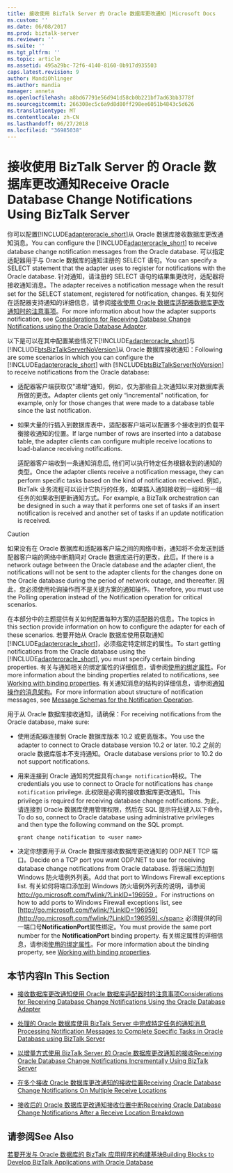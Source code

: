 ```yaml
---
title: 接收使用 BizTalk Server 的 Oracle 数据库更改通知 |Microsoft Docs
ms.custom: ''
ms.date: 06/08/2017
ms.prod: biztalk-server
ms.reviewer: ''
ms.suite: ''
ms.tgt_pltfrm: ''
ms.topic: article
ms.assetid: 495a29bc-72f6-4140-8160-0b917d935503
caps.latest.revision: 9
author: MandiOhlinger
ms.author: mandia
manager: anneta
ms.openlocfilehash: a8bd67791e56d941d58cb0b221bf7ad63bb3778f
ms.sourcegitcommit: 266308ec5c6a9d8d80ff298ee6051b4843c5d626
ms.translationtype: MT
ms.contentlocale: zh-CN
ms.lasthandoff: 06/27/2018
ms.locfileid: "36985038"
---
```

# <a name="receive-oracle-database-change-notifications-using-biztalk-server"></a><span data-ttu-id="a67ad-102">接收使用 BizTalk Server 的 Oracle 数据库更改通知</span><span class="sxs-lookup"><span data-stu-id="a67ad-102">Receive Oracle Database Change Notifications Using BizTalk Server</span></span>
<span data-ttu-id="a67ad-103">你可以配置[!INCLUDE[adapteroracle_short](../../includes/adapteroracle-short-md.md)]从 Oracle 数据库接收数据库更改通知消息。</span><span class="sxs-lookup"><span data-stu-id="a67ad-103">You can configure the [!INCLUDE[adapteroracle_short](../../includes/adapteroracle-short-md.md)] to receive database change notification messages from the Oracle database.</span></span> <span data-ttu-id="a67ad-104">可以指定适配器用于与 Oracle 数据库的通知注册的 SELECT 语句。</span><span class="sxs-lookup"><span data-stu-id="a67ad-104">You can specify a SELECT statement that the adapter uses to register for notifications with the Oracle database.</span></span> <span data-ttu-id="a67ad-105">针对通知，请注册的 SELECT 语句的结果集更改时，适配器将接收通知消息。</span><span class="sxs-lookup"><span data-stu-id="a67ad-105">The adapter receives a notification message when the result set for the SELECT statement, registered for notification, changes.</span></span> <span data-ttu-id="a67ad-106">有关如何在适配器支持通知的详细信息，请参阅[接收使用 Oracle 数据库适配器数据库更改通知时的注意事项](../../adapters-and-accelerators/adapter-oracle-database/before-you-receive-database-change-notifications-using-the-oracle-db-adapter.md)。</span><span class="sxs-lookup"><span data-stu-id="a67ad-106">For more information about how the adapter supports notification, see [Considerations for Receiving Database Change Notifications using the Oracle Database Adapter](../../adapters-and-accelerators/adapter-oracle-database/before-you-receive-database-change-notifications-using-the-oracle-db-adapter.md).</span></span>  
  
 <span data-ttu-id="a67ad-107">以下是可以在其中配置某些情况下[!INCLUDE[adapteroracle_short](../../includes/adapteroracle-short-md.md)]与[!INCLUDE[btsBizTalkServerNoVersion](../../includes/btsbiztalkservernoversion-md.md)]从 Oracle 数据库接收通知：</span><span class="sxs-lookup"><span data-stu-id="a67ad-107">Following are some scenarios in which you can configure the [!INCLUDE[adapteroracle_short](../../includes/adapteroracle-short-md.md)] with [!INCLUDE[btsBizTalkServerNoVersion](../../includes/btsbiztalkservernoversion-md.md)] to receive notifications from the Oracle database:</span></span>  
  
- <span data-ttu-id="a67ad-108">适配器客户端获取仅"递增"通知，例如，仅为那些自上次通知以来对数据库表所做的更改。</span><span class="sxs-lookup"><span data-stu-id="a67ad-108">Adapter clients get only “incremental” notification, for example, only for those changes that were made to a database table since the last notification.</span></span>  
  
- <span data-ttu-id="a67ad-109">如果大量的行插入到数据库表中，适配器客户端可以配置多个接收到的负载平衡接收通知的位置。</span><span class="sxs-lookup"><span data-stu-id="a67ad-109">If large number of rows are inserted into a database table, the adapter clients can configure multiple receive locations to load-balance receiving notifications.</span></span>  
  
  <span data-ttu-id="a67ad-110">适配器客户端收到一条通知消息后, 他们可以执行特定任务根据收到的通知的类型。</span><span class="sxs-lookup"><span data-stu-id="a67ad-110">Once the adapter clients receive a notification message, they can perform specific tasks based on the kind of notification received.</span></span> <span data-ttu-id="a67ad-111">例如，BizTalk 业务流程可以设计它执行的任务，如果插入通知接收到一组和另一组任务的如果收到更新通知方式。</span><span class="sxs-lookup"><span data-stu-id="a67ad-111">For example, a BizTalk orchestration can be designed in such a way that it performs one set of tasks if an insert notification is received and another set of tasks if an update notification is received.</span></span>  
  
> [!CAUTION]
>  <span data-ttu-id="a67ad-112">如果没有在 Oracle 数据库和适配器客户端之间的网络中断，通知将不会发送到适配器客户端的网络中断期间对 Oracle 数据库进行的更改，此后。</span><span class="sxs-lookup"><span data-stu-id="a67ad-112">If there is a network outage between the Oracle database and the adapter client, the notifications will not be sent to the adapter clients for the changes done on the Oracle database during the period of network outage, and thereafter.</span></span> <span data-ttu-id="a67ad-113">因此，您必须使用轮询操作而不是关键方案的通知操作。</span><span class="sxs-lookup"><span data-stu-id="a67ad-113">Therefore, you must use the Polling operation instead of the Notification operation for critical scenarios.</span></span>  
  
 <span data-ttu-id="a67ad-114">在本部分中的主题提供有关如何配置每种方案的适配器的信息。</span><span class="sxs-lookup"><span data-stu-id="a67ad-114">The topics in this section provide information on how to configure the adapter for each of these scenarios.</span></span> <span data-ttu-id="a67ad-115">若要开始从 Oracle 数据库使用获取通知[!INCLUDE[adapteroracle_short](../../includes/adapteroracle-short-md.md)]，必须指定特定绑定的属性。</span><span class="sxs-lookup"><span data-stu-id="a67ad-115">To start getting notifications from the Oracle database using the [!INCLUDE[adapteroracle_short](../../includes/adapteroracle-short-md.md)], you must specify certain binding properties.</span></span> <span data-ttu-id="a67ad-116">有关与通知相关的绑定属性的详细信息，请参阅[使用的绑定属性](https://msdn.microsoft.com/library/dd788467.aspx)。</span><span class="sxs-lookup"><span data-stu-id="a67ad-116">For more information about the binding properties related to notifications, see [Working with binding properties](https://msdn.microsoft.com/library/dd788467.aspx).</span></span> <span data-ttu-id="a67ad-117">有关通知消息的结构的详细信息，请参阅[通知操作的消息架构](../../adapters-and-accelerators/adapter-oracle-database/message-schemas-for-the-notification-operation1.md)。</span><span class="sxs-lookup"><span data-stu-id="a67ad-117">For more information about structure of notification messages, see [Message Schemas for the Notification Operation](../../adapters-and-accelerators/adapter-oracle-database/message-schemas-for-the-notification-operation1.md).</span></span>  
  
 <span data-ttu-id="a67ad-118">用于从 Oracle 数据库接收通知，请确保：</span><span class="sxs-lookup"><span data-stu-id="a67ad-118">For receiving notifications from the Oracle database, make sure:</span></span>  
  
-   <span data-ttu-id="a67ad-119">使用适配器连接到 Oracle 数据库版本 10.2 或更高版本。</span><span class="sxs-lookup"><span data-stu-id="a67ad-119">You use the adapter to connect to Oracle database version 10.2 or later.</span></span> <span data-ttu-id="a67ad-120">10.2 之前的 oracle 数据库版本不支持通知。</span><span class="sxs-lookup"><span data-stu-id="a67ad-120">Oracle database versions prior to 10.2 do not support notifications.</span></span>  
  
-   <span data-ttu-id="a67ad-121">用来连接到 Oracle 通知的凭据具有`change notification`特权。</span><span class="sxs-lookup"><span data-stu-id="a67ad-121">The credentials you use to connect to Oracle for notifications has `change notification` privilege.</span></span> <span data-ttu-id="a67ad-122">此权限是必需的接收数据库更改通知。</span><span class="sxs-lookup"><span data-stu-id="a67ad-122">This privilege is required for receiving database change notifications.</span></span> <span data-ttu-id="a67ad-123">为此，请连接到 Oracle 数据库使用管理权限，然后在 SQL 提示符处键入以下命令。</span><span class="sxs-lookup"><span data-stu-id="a67ad-123">To do so, connect to Oracle database using administrative privileges and then type the following command on the SQL prompt.</span></span>  
  
    ```  
    grant change notification to <user name>  
    ```  
  
-   <span data-ttu-id="a67ad-124">决定你想要用于从 Oracle 数据库接收数据库更改通知的 ODP.NET TCP 端口。</span><span class="sxs-lookup"><span data-stu-id="a67ad-124">Decide on a TCP port you want ODP.NET to use for receiving database change notifications from Oracle database.</span></span> <span data-ttu-id="a67ad-125">将该端口添加到 Windows 防火墙例外列表。</span><span class="sxs-lookup"><span data-stu-id="a67ad-125">Add that port to Windows Firewall exceptions list.</span></span> <span data-ttu-id="a67ad-126">有关如何将端口添加到 Windows 防火墙例外列表的说明，请参阅[ http://go.microsoft.com/fwlink/?LinkID=196959 ](http://go.microsoft.com/fwlink/?LinkID=196959)。</span><span class="sxs-lookup"><span data-stu-id="a67ad-126">For instructions on how to add ports to Windows Firewall exceptions list, see [http://go.microsoft.com/fwlink/?LinkID=196959](http://go.microsoft.com/fwlink/?LinkID=196959).</span></span> <span data-ttu-id="a67ad-127">必须提供的同一端口号**NotificationPort**属性绑定。</span><span class="sxs-lookup"><span data-stu-id="a67ad-127">You must provide the same port number for the **NotificationPort** binding property.</span></span> <span data-ttu-id="a67ad-128">有关绑定属性的详细信息，请参阅[使用的绑定属性](https://msdn.microsoft.com/library/dd788467.aspx)。</span><span class="sxs-lookup"><span data-stu-id="a67ad-128">For more information about the binding property, see [Working with binding properties](https://msdn.microsoft.com/library/dd788467.aspx).</span></span>  
  
## <a name="in-this-section"></a><span data-ttu-id="a67ad-129">本节内容</span><span class="sxs-lookup"><span data-stu-id="a67ad-129">In This Section</span></span>  
  
-   [<span data-ttu-id="a67ad-130">接收数据库更改通知使用 Oracle 数据库适配器时的注意事项</span><span class="sxs-lookup"><span data-stu-id="a67ad-130">Considerations for Receiving Database Change Notifications Using the Oracle Database Adapter</span></span>](../../adapters-and-accelerators/adapter-oracle-database/before-you-receive-database-change-notifications-using-the-oracle-db-adapter.md)  
  
-   [<span data-ttu-id="a67ad-131">处理的 Oracle 数据库使用 BizTalk Server 中完成特定任务的通知消息</span><span class="sxs-lookup"><span data-stu-id="a67ad-131">Processing Notification Messages to Complete Specific Tasks in Oracle Database using BizTalk Server</span></span>](../../adapters-and-accelerators/adapter-oracle-database/process-notification-messages-to-run-specific-tasks-in-oracle-db-using-biztalk.md)  
  
-   [<span data-ttu-id="a67ad-132">以增量方式使用 BizTalk Server 的 Oracle 数据库更改通知的接收</span><span class="sxs-lookup"><span data-stu-id="a67ad-132">Receiving Oracle Database Change Notifications Incrementally Using BizTalk Server</span></span>](../../adapters-and-accelerators/adapter-oracle-database/receive-oracle-database-change-notifications-incrementally-using-biztalk-server.md)  
  
-   [<span data-ttu-id="a67ad-133">在多个接收 Oracle 数据库更改通知的接收位置</span><span class="sxs-lookup"><span data-stu-id="a67ad-133">Receiving Oracle Database Change Notifications On Multiple Receive Locations</span></span>](../../adapters-and-accelerators/adapter-oracle-database/receive-oracle-database-change-notifications-on-multiple-receive-locations.md)  
  
-   [<span data-ttu-id="a67ad-134">接收后的 Oracle 数据库更改通知接收位置中断</span><span class="sxs-lookup"><span data-stu-id="a67ad-134">Receiving Oracle Database Change Notifications After a Receive Location Breakdown</span></span>](../../adapters-and-accelerators/adapter-oracle-database/receive-oracle-database-change-notifications-after-a-receive-location-breakdown.md)  
  
## <a name="see-also"></a><span data-ttu-id="a67ad-135">请参阅</span><span class="sxs-lookup"><span data-stu-id="a67ad-135">See Also</span></span>  
[<span data-ttu-id="a67ad-136">若要开发与 Oracle 数据库的 BizTalk 应用程序的构建基块</span><span class="sxs-lookup"><span data-stu-id="a67ad-136">Building Blocks to Develop BizTalk Applications with Oracle Database</span></span>](../../adapters-and-accelerators/adapter-oracle-database/building-blocks-to-develop-biztalk-applications-with-oracle-database.md)